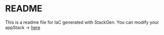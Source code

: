 # README
This is a readme file for IaC generated with StackGen.
You can modify your appStack -> [here](http://main.dev.stackgen.com/appstacks/740148a5-e686-4070-9e59-fc66f414a0d4)
